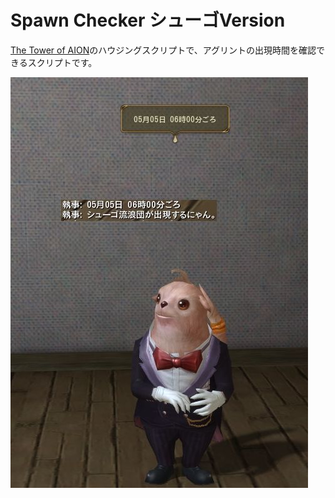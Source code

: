 # Spawn Checker シューゴVersion

[The Tower of AION](https://www.ncsoft.jp/aion/)のハウジングスクリプトで、アグリントの出現時間を確認できるスクリプトです。

![](doc/01.jpg)